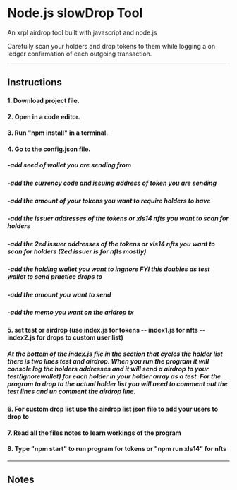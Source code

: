 
# Node.js slowDrop Tool
An xrpl airdrop tool built with javascript and node.js

Carefully scan your holders and drop tokens to them while logging a on ledger confirmation of each outgoing transaction.

____________________________________________________________________________

## Instructions

#### 1. Download project file.

#### 2. Open in a code editor. 

#### 3. Run "npm install" in a terminal.

#### 4. Go to the config.json file.
##### -add seed of wallet you are sending from
##### -add the currency code and issuing address of token you are sending
##### -add the amount of your tokens you want to require holders to have
##### -add the issuer addresses of the tokens or xls14 nfts you want to scan for holders
##### -add the 2ed issuer addresses of the tokens or xls14 nfts you want to scan for holders (2ed issuer is for nfts mostly)
##### -add the holding wallet you want to ingnore FYI this doubles as test wallet to send practice drops to
##### -add the amount you want to send 
##### -add the memo you want on the aridrop tx

#### 5. set test or airdrop (use index.js for tokens -- index1.js for nfts -- index2.js for drops to custom user list)
##### At the bottem of the index.js file in the section that cycles the holder list there is two lines test and airdrop. When you run the program it will console log the holders addresses and it will send a airdrop to your test(ignorewallet) for each holder in your holder array as a test. For the program to drop to the actual holder list you will need to comment out the test lines and un comment the airdrop line.

#### 6. For custom drop list use the airdrop list json file to add your users to drop to

#### 7. Read all the files notes to learn workings of the program

#### 8. Type "npm start" to run program for tokens or "npm run xls14" for nfts


____________________________________________________________________________


## Notes

#### 

